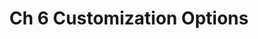 ---
layout: default
permalink: /ch6-customization-options
title: Ch 6 Customization Options
parent: Частина 1 Створення Персонажа
nav_order: 6
---